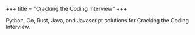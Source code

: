 +++
title = "Cracking the Coding Interview"
+++

Python, Go, Rust, Java, and Javascript solutions for Cracking the Coding Interview.
